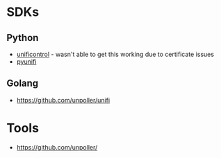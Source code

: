 # SDKs

## Python
- [unificontrol](https://github.com/nickovs/unificontrol/) - wasn't able to get this working due to certificate issues
- [pyunifi](https://github.com/finish06/pyunifi)

## Golang
- https://github.com/unpoller/unifi

# Tools
- https://github.com/unpoller/
